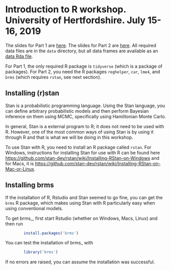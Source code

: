 # Introduction to R workshop. University of Hertfordshire. July 15-16, 2019

The slides for Part 1 are [here](R-workshop-part-1.pdf). The slides for Part 2 are [here](R-workshop-part-2.pdf). All required data files are in the `data` directory, but all data frames are available as an [data Rda file](data/workshop_data.Rda).

For Part 1, the only required R package is `tidyverse` (which is a package of packages). For Part 2, you need the R packages `reghelper`, `car`, `lme4`, and `brms` (which requires `rstan`, see next section).

## Installing (r)stan

Stan is a probabilistic programming language. Using the Stan language, you can define arbitrary probabilistic models and then perform Bayesian inference on them using MCMC, specifically using Hamiltonian Monte Carlo.

In general, Stan is a external program to R; it does not need to be used with R. However, one of the most common ways of using Stan is by using it through R and that is what we will be doing in this workshop.

To use Stan with R, you need to install an R package called `rstan`. For Windows, instructions for installing Stan for use with R can be found here  https://github.com/stan-dev/rstan/wiki/Installing-RStan-on-Windows and for Macs, it is https://github.com/stan-dev/rstan/wiki/Installing-RStan-on-Mac-or-Linux.

## Installing brms

If the installation of R, Rstudio and Stan seemed to go fine, you can get the `brms` R package, which makes 
using Stan with R particularly easy when using conventional models.

To get brms_, first start Rstudio (whether on Windows, Macs, Linux) and then run

```r
        install.packages('brms')
```

You can test the installation of brms_ with 

```r
        library('brms')
```

If no errors are raised, you can assume the installation was successful.

